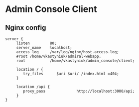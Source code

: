 # Admin Console Client

## Nginx config

    server {
         listen         80;
         server_name    localhost;
         access_log     /var/log/nginx/host.access.log;
         #root /home/vkastyniuk/admiral-webapp;
         root           /home/vkastyniuk/admin_console/client;

         location / {
            try_files      $uri $uri/ /index.html =404;
         }

         location /api {
            proxy_pass              http://localhost:3000/api;
         }
    }
